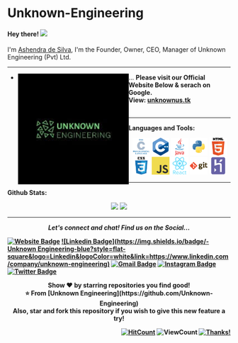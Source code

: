 # Unknown-Engineering

<h4> Hey there! <img src="https://raw.githubusercontent.com/verma-anushka/verma-anushka/master/gifs/wave.gif" width="30px"></h4>

I'm [Ashendra de Silva](https://ashendra.tk/), I'm the Founder, Owner, CEO, Manager of Unknown Engineering (Pvt) Ltd.

---


- <div>
    <img width="250" height="250" align='left' src="https://raw.githubusercontent.com/ashendra04/ashendra04/main/images/Black.jpg" >
    ... <strong>Please visit our Official Website Below & serach on Google.
    <br />
    <strong>View: </strong> <a href="https://unkownus.tk/" >unknownus.tk</a> 
    <br /> 
    <br /> 
  </div>

  ***

**Languages and Tools:**

<p align="center">

  <div align="center">
  
  <code><img height="40" src="https://raw.githubusercontent.com/github/explore/80688e429a7d4ef2fca1e82350fe8e3517d3494d/topics/c/c.png"></code> <code><img height="40" src="https://raw.githubusercontent.com/github/explore/80688e429a7d4ef2fca1e82350fe8e3517d3494d/topics/cpp/cpp.png"></code> <code><img height="40" src="https://raw.githubusercontent.com/devicons/devicon/master/icons/java/java-original-wordmark.svg"></code> <code><img height="40" src="https://raw.githubusercontent.com/github/explore/80688e429a7d4ef2fca1e82350fe8e3517d3494d/topics/python/python.png"></code> <code><img height="40" src="https://raw.githubusercontent.com/github/explore/80688e429a7d4ef2fca1e82350fe8e3517d3494d/topics/html/html.png"></code> <code><img height="40" src="https://raw.githubusercontent.com/github/explore/80688e429a7d4ef2fca1e82350fe8e3517d3494d/topics/css/css.png"></code> <code><img height="40" src="https://raw.githubusercontent.com/github/explore/80688e429a7d4ef2fca1e82350fe8e3517d3494d/topics/javascript/javascript.png"></code> <code><img height="40" src="https://raw.githubusercontent.com/devicons/devicon/master/icons/react/react-original-wordmark.svg"></code> <code><img height="40" src="https://raw.githubusercontent.com/github/explore/80688e429a7d4ef2fca1e82350fe8e3517d3494d/topics/git/git.png"></code> <code><img height="40" src="https://raw.githubusercontent.com/devicons/devicon/master/icons/heroku/heroku-plain.svg"></code>
  </div>
  </p>

---

**Github Stats:**

<p align="center">
  
  <img src="https://github-readme-stats.vercel.app/api?username=Unknown-Engineering&hide=stars&show_icons=true&theme=dracula&line_height=32">
  <img src="https://github-readme-stats.vercel.app/api/top-langs/?username=Unknown-Engineering&count_private=true&theme=dracula">

</p>

---

<p align="center">
  <i>Let's connect and chat! Find us on the Social...</i>
  
   [![Website Badge](https://img.shields.io/badge/-unknownus.tk-47CCCC?style=flat&logo=Google-Chrome&logoColor=white&link=https://unknownus.tk/)](https://unknownus.tk/) 
   [![Linkedin Badge](https://img.shields.io/badge/-Unknown Engineering-blue?style=flat-square&logo=Linkedin&logoColor=white&link=https://www.linkedin.com/company/unknown-engineering)](https://www.linkedin.com/company/unknown-engineering) 
   [![Gmail Badge](https://img.shields.io/badge/-chrismedia-c14438?style=flat-square&logo=Gmail&logoColor=white&link=mailto:chrismedia143@gmail.com)](mailto:chrismedia143@gmail.com)
   [![Instagram Badge](https://img.shields.io/badge/-@un_knownengineering-pink?style=flat&logo=instagram&logoColor=white&link=https://instagram.com/un_knownengineering/)](https://instagram.com/un_knownengineering) 
   [![Twitter Badge](https://img.shields.io/badge/-AshendraDe-036be4?style=flat-square&logo=Twitter&logoColor=white&link=https://twitter.com/AshendraDe)](https://twitter.com/AshendraDe)


  <p align="center">
    Show ❤️ by starring repositories you find good! 
    <br />
    ⭐️ From [Unknown Engineering](https://github.com/Unknown-Engineering)
    <br />
    Also, star and fork this repository if you wish to give this new feature a try!
  </p>
</p>

<div align="right">
  
[![HitCount](http://hits.dwyl.com/Unknown-Engineering/Unknown-Engineering.svg)](http://hits.dwyl.com/Unknown-Engineering/Unknown-Engineering) ![ViewCount](https://views.whatilearened.today/views/github/Unknown-Engineering/Unknown-Engineering.svg) [![Thanks!](https://img.shields.io/badge/Thanks%20for%20visiting-!-1EAEDB.svg)](https://unknownus.tk/)

</div>

